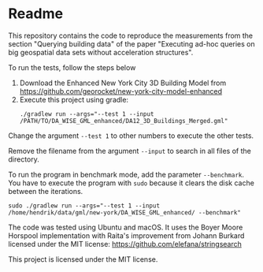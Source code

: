 # Readme

This repository contains the code to reproduce the measurements from the section "Querying building data" of the paper "Executing ad-hoc queries on big geospatial data sets without acceleration structures".

To run the tests, follow the steps below
1. Download the Enhanced New York City 3D Building Model from https://github.com/georocket/new-york-city-model-enhanced 
2. Execute this project using gradle:
    ```
    ./gradlew run --args="--test 1 --input /PATH/TO/DA_WISE_GML_enhanced/DA12_3D_Buildings_Merged.gml"
    ```

Change the argument `--test 1` to other numbers to execute the other tests.

Remove the filename from the argument `--input` to search in all files of the directory.

To run the program in benchmark mode, add the parameter `--benchmark`. You have to execute the program with `sudo` because it clears the disk cache between the iterations. 
```
sudo ./gradlew run --args="--test 1 --input /home/hendrik/data/gml/new-york/DA_WISE_GML_enhanced/ --benchmark"
```

The code was tested using Ubuntu and macOS. It uses the Boyer Moore Horspool implementation with Raita's improvement from Johann Burkard licensed under the MIT license: https://github.com/elefana/stringsearch

This project is licensed under the MIT license.